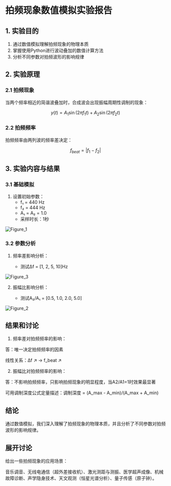 # 拍频现象数值模拟实验报告

## 1. 实验目的
1. 通过数值模拟理解拍频现象的物理本质
2. 掌握使用Python进行波动叠加的数值计算方法
3. 分析不同参数对拍频波形的影响规律

## 2. 实验原理
### 2.1 拍频现象
当两个频率相近的简谐波叠加时，合成波会出现振幅周期性调制的现象：

$$
y(t) = A_1\sin(2\pi f_1 t) + A_2\sin(2\pi f_2 t)
$$

### 2.2 拍频频率
拍频频率由两列波的频率差决定：

$$
f_{beat} = |f_1 - f_2|
$$


## 3. 实验内容与结果

### 3.1 基础模拟
1. 设置初始参数：
   - f₁ = 440 Hz
   - f₂ = 444 Hz 
   - A₁ = A₂ = 1.0
   - 采样时长：1秒

![Figure_1](https://github.com/user-attachments/assets/a08db0a5-9add-4420-a618-29627c335501)


### 3.2 参数分析
1. 频率差影响分析：
   
   - 测试Δf = [1, 2, 5, 10]Hz

![Figure_3](https://github.com/user-attachments/assets/5a286edb-2616-4144-b1de-00d23c76028b)


2. 振幅比影响分析：
   
   - 测试A₂/A₁ = [0.5, 1.0, 2.0, 5.0]

![Figure_2](https://github.com/user-attachments/assets/fbd8d0aa-4fe1-4788-86e6-bb9b2226b749)


## 结果和讨论
1. 频率差对拍频频率的影响：

答：唯一决定拍频频率的因素

线性关系：Δf ↗ → f_beat ↗
  
2. 振幅比对拍频频率的影响：

答：不影响拍频频率，只影响拍频现象的明显程度，当A2/A1=1时效果最显著

可用调制深度公式定量描述：调制深度 = (A_max - A_min)/(A_max + A_min)
  
## 结论
通过数值模拟，我们深入理解了拍频现象的物理本质，并且分析了不同参数对拍频波形的影响规律。

## 展开讨论
给出一些拍频现象的应用场景：

音乐调音、无线电通信（超外差接收机）、激光测距与测振、医学超声成像、机械故障诊断、声学隐身技术、天文观测（恒星光谱分析）、量子传感（原子钟）。
